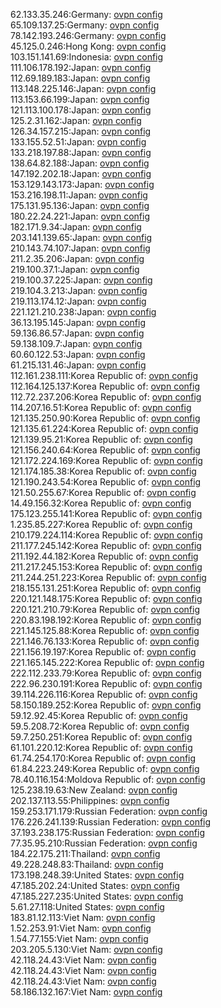 62.133.35.246:Germany: [ovpn config](vpn/62_133_35_246.ovpn)  
65.109.137.25:Germany: [ovpn config](vpn/65_109_137_25.ovpn)  
78.142.193.246:Germany: [ovpn config](vpn/78_142_193_246.ovpn)  
45.125.0.246:Hong Kong: [ovpn config](vpn/45_125_0_246.ovpn)  
103.151.141.69:Indonesia: [ovpn config](vpn/103_151_141_69.ovpn)  
111.106.178.192:Japan: [ovpn config](vpn/111_106_178_192.ovpn)  
112.69.189.183:Japan: [ovpn config](vpn/112_69_189_183.ovpn)  
113.148.225.146:Japan: [ovpn config](vpn/113_148_225_146.ovpn)  
113.153.66.199:Japan: [ovpn config](vpn/113_153_66_199.ovpn)  
121.113.100.178:Japan: [ovpn config](vpn/121_113_100_178.ovpn)  
125.2.31.162:Japan: [ovpn config](vpn/125_2_31_162.ovpn)  
126.34.157.215:Japan: [ovpn config](vpn/126_34_157_215.ovpn)  
133.155.52.51:Japan: [ovpn config](vpn/133_155_52_51.ovpn)  
133.218.197.88:Japan: [ovpn config](vpn/133_218_197_88.ovpn)  
138.64.82.188:Japan: [ovpn config](vpn/138_64_82_188.ovpn)  
147.192.202.18:Japan: [ovpn config](vpn/147_192_202_18.ovpn)  
153.129.143.173:Japan: [ovpn config](vpn/153_129_143_173.ovpn)  
153.216.198.11:Japan: [ovpn config](vpn/153_216_198_11.ovpn)  
175.131.95.136:Japan: [ovpn config](vpn/175_131_95_136.ovpn)  
180.22.24.221:Japan: [ovpn config](vpn/180_22_24_221.ovpn)  
182.171.9.34:Japan: [ovpn config](vpn/182_171_9_34.ovpn)  
203.141.139.65:Japan: [ovpn config](vpn/203_141_139_65.ovpn)  
210.143.74.107:Japan: [ovpn config](vpn/210_143_74_107.ovpn)  
211.2.35.206:Japan: [ovpn config](vpn/211_2_35_206.ovpn)  
219.100.37.1:Japan: [ovpn config](vpn/219_100_37_1.ovpn)  
219.100.37.225:Japan: [ovpn config](vpn/219_100_37_225.ovpn)  
219.104.3.213:Japan: [ovpn config](vpn/219_104_3_213.ovpn)  
219.113.174.12:Japan: [ovpn config](vpn/219_113_174_12.ovpn)  
221.121.210.238:Japan: [ovpn config](vpn/221_121_210_238.ovpn)  
36.13.195.145:Japan: [ovpn config](vpn/36_13_195_145.ovpn)  
59.136.86.57:Japan: [ovpn config](vpn/59_136_86_57.ovpn)  
59.138.109.7:Japan: [ovpn config](vpn/59_138_109_7.ovpn)  
60.60.122.53:Japan: [ovpn config](vpn/60_60_122_53.ovpn)  
61.215.131.46:Japan: [ovpn config](vpn/61_215_131_46.ovpn)  
112.161.238.111:Korea Republic of: [ovpn config](vpn/112_161_238_111.ovpn)  
112.164.125.137:Korea Republic of: [ovpn config](vpn/112_164_125_137.ovpn)  
112.72.237.206:Korea Republic of: [ovpn config](vpn/112_72_237_206.ovpn)  
114.207.16.51:Korea Republic of: [ovpn config](vpn/114_207_16_51.ovpn)  
121.135.250.90:Korea Republic of: [ovpn config](vpn/121_135_250_90.ovpn)  
121.135.61.224:Korea Republic of: [ovpn config](vpn/121_135_61_224.ovpn)  
121.139.95.21:Korea Republic of: [ovpn config](vpn/121_139_95_21.ovpn)  
121.156.240.64:Korea Republic of: [ovpn config](vpn/121_156_240_64.ovpn)  
121.172.224.169:Korea Republic of: [ovpn config](vpn/121_172_224_169.ovpn)  
121.174.185.38:Korea Republic of: [ovpn config](vpn/121_174_185_38.ovpn)  
121.190.243.54:Korea Republic of: [ovpn config](vpn/121_190_243_54.ovpn)  
121.50.255.67:Korea Republic of: [ovpn config](vpn/121_50_255_67.ovpn)  
14.49.156.32:Korea Republic of: [ovpn config](vpn/14_49_156_32.ovpn)  
175.123.255.141:Korea Republic of: [ovpn config](vpn/175_123_255_141.ovpn)  
1.235.85.227:Korea Republic of: [ovpn config](vpn/1_235_85_227.ovpn)  
210.179.224.114:Korea Republic of: [ovpn config](vpn/210_179_224_114.ovpn)  
211.177.245.142:Korea Republic of: [ovpn config](vpn/211_177_245_142.ovpn)  
211.192.44.182:Korea Republic of: [ovpn config](vpn/211_192_44_182.ovpn)  
211.217.245.153:Korea Republic of: [ovpn config](vpn/211_217_245_153.ovpn)  
211.244.251.223:Korea Republic of: [ovpn config](vpn/211_244_251_223.ovpn)  
218.155.131.251:Korea Republic of: [ovpn config](vpn/218_155_131_251.ovpn)  
220.121.148.175:Korea Republic of: [ovpn config](vpn/220_121_148_175.ovpn)  
220.121.210.79:Korea Republic of: [ovpn config](vpn/220_121_210_79.ovpn)  
220.83.198.192:Korea Republic of: [ovpn config](vpn/220_83_198_192.ovpn)  
221.145.125.88:Korea Republic of: [ovpn config](vpn/221_145_125_88.ovpn)  
221.146.76.133:Korea Republic of: [ovpn config](vpn/221_146_76_133.ovpn)  
221.156.19.197:Korea Republic of: [ovpn config](vpn/221_156_19_197.ovpn)  
221.165.145.222:Korea Republic of: [ovpn config](vpn/221_165_145_222.ovpn)  
222.112.233.79:Korea Republic of: [ovpn config](vpn/222_112_233_79.ovpn)  
222.96.230.191:Korea Republic of: [ovpn config](vpn/222_96_230_191.ovpn)  
39.114.226.116:Korea Republic of: [ovpn config](vpn/39_114_226_116.ovpn)  
58.150.189.252:Korea Republic of: [ovpn config](vpn/58_150_189_252.ovpn)  
59.12.92.45:Korea Republic of: [ovpn config](vpn/59_12_92_45.ovpn)  
59.5.208.72:Korea Republic of: [ovpn config](vpn/59_5_208_72.ovpn)  
59.7.250.251:Korea Republic of: [ovpn config](vpn/59_7_250_251.ovpn)  
61.101.220.12:Korea Republic of: [ovpn config](vpn/61_101_220_12.ovpn)  
61.74.254.170:Korea Republic of: [ovpn config](vpn/61_74_254_170.ovpn)  
61.84.223.249:Korea Republic of: [ovpn config](vpn/61_84_223_249.ovpn)  
78.40.116.154:Moldova Republic of: [ovpn config](vpn/78_40_116_154.ovpn)  
125.238.19.63:New Zealand: [ovpn config](vpn/125_238_19_63.ovpn)  
202.137.113.55:Philippines: [ovpn config](vpn/202_137_113_55.ovpn)  
159.253.171.179:Russian Federation: [ovpn config](vpn/159_253_171_179.ovpn)  
176.226.241.139:Russian Federation: [ovpn config](vpn/176_226_241_139.ovpn)  
37.193.238.175:Russian Federation: [ovpn config](vpn/37_193_238_175.ovpn)  
77.35.95.210:Russian Federation: [ovpn config](vpn/77_35_95_210.ovpn)  
184.22.175.211:Thailand: [ovpn config](vpn/184_22_175_211.ovpn)  
49.228.248.83:Thailand: [ovpn config](vpn/49_228_248_83.ovpn)  
173.198.248.39:United States: [ovpn config](vpn/173_198_248_39.ovpn)  
47.185.202.24:United States: [ovpn config](vpn/47_185_202_24.ovpn)  
47.185.227.235:United States: [ovpn config](vpn/47_185_227_235.ovpn)  
5.61.27.118:United States: [ovpn config](vpn/5_61_27_118.ovpn)  
183.81.12.113:Viet Nam: [ovpn config](vpn/183_81_12_113.ovpn)  
1.52.253.91:Viet Nam: [ovpn config](vpn/1_52_253_91.ovpn)  
1.54.77.155:Viet Nam: [ovpn config](vpn/1_54_77_155.ovpn)  
203.205.5.130:Viet Nam: [ovpn config](vpn/203_205_5_130.ovpn)  
42.118.24.43:Viet Nam: [ovpn config](vpn/42_118_24_43.ovpn)  
42.118.24.43:Viet Nam: [ovpn config](vpn/42_118_24_43.ovpn)  
42.118.24.43:Viet Nam: [ovpn config](vpn/42_118_24_43.ovpn)  
58.186.132.167:Viet Nam: [ovpn config](vpn/58_186_132_167.ovpn)  
